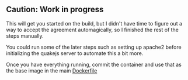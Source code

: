Caution: Work in progress
-----

This will get you started on the build, but I didn't have time to figure out a way to accept the agreement automagically, so I finished the rest of the steps manually.

You could run some of the later steps such as setting up apache2 before initializing the quakejs server to automate this a bit more.

Once you have everything running, commit the container and use that as the base image in the main [Dockerfile](https://github.com/treyyoder/quakejs-docker/blob/master/Dockerfile)
